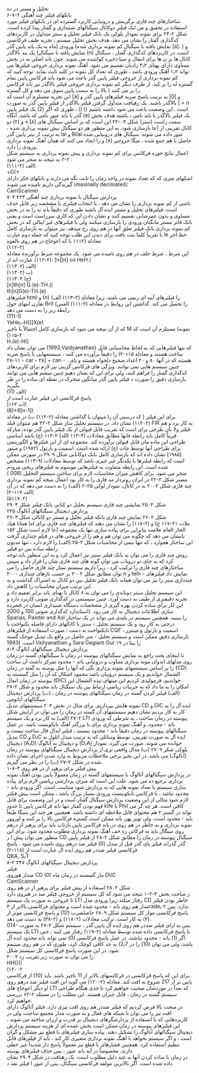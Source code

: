 تحلیل و مستر در ده  
۶-۷-۴ بانکهای فیلتر چند آهنگی  
ساختارهای چند فازی برگزینش و درونیایی کاربرد گسترده ای در بانکهای فيلتر مورد استفاده در تحقیق و من  ایک فیلتر دوکانال  سیگنالهای شنیداری و گفتار پیدا کرده است. شکل ۲-۲۴ برای نمونه نمودار بلوکی یک بانک فیلتر  تحلیل و سنتز متداول در کاربردهای کدگذاری گفتار را نشان می دهد. هدف بخش تحلیل میستم ، تجزیه طیف  فرکانسی ورودی (ماه به یک باند پایین گذر (نمایش یافته با سیگنال کم نمونه برداری شده [a]. ) و یک بند  بالاگذر (نمایش یافته با سیگنال (n) است. در کاربردهای کدگذاری گفتار ، سیگنال کانال ها بر ن ها برای انتقال  و سیا ذخیره کوانتیده می شوند. چون باند اصلی به در بخش مساوی دارای پهنای ۳٫۲ رادیان تقسیم می شود.  آهنگ نمونه برداری خروجی فیلترها می تواند ۱٫۲ آهنگ ورودی باشد ، طوری که تعداد کل نمونه در کلبه  ثابت بماند. توجه کنید که کم نمونه برداری از خروجی فیلتر پایین گذر باعث می شود باند فرکانس پایین تمام  گستره له را بر کند. از طرف دیگر کم نمونه برداری خروجی فیلتر بالاگذر نیز باند فرکانس بالا را به  سمت پایین سوق می دهد و کل گستره ) را پر می کنند.  
این تجزیه مستلزم آن است که [a] و [0] به ترتیب پاسخ ضربه فیلترهای پایین گذر و بالاگذر باشند.  یک رهیافت متداول گرفتن فیلتر بالاگذر از فیلتر پایین گذر به صورت [ = n است . این  وضعیت باعث می شود داشته باشیم () () ، طوری که اگر (2) یک فیلتر پایین گذر  با باند عبور نامی که باشد، آنگاه (e) یک فیلتر بالاگذر با باند نامی ٫ باشند  هدف بخش سمت راست (ستر) شکل ۰۴-۲۲ این است که بر اساس سیگنال های [۸].» و (۲) دو کانال  تقریبی از [عا بازسازی شود. به این منظور هر دو سیگنال بیش نمونه برداری شده ، به ترتیب از نیتر  پایین گذر lal و Bilal عبور داده می شوند. سیگنال های درونیابی شده حاصل با هم جمع شده ، میگا  خروجی (۸) و را ایجاد می کنند که همان آهنگ نمونه برداری ورودی را دارد.  
اعمال نتایج حوزه فرکانس برای کم نمونه برداری و پیش نمونه برداری به سیستم شکل ۲-۲ به نتیجه نه  منجر می شود .  
(۱۱۱-۲) الف)  
+G(+  
اشکهای متری که که تعداد نمونه در واحد زمان را ثابت نگه می دارند و بانکهای فکر دارای گیرندگی داریم  نامیده می شوند )masinally decimated(  
CamScanner  
۷۰۴ پردازش سیگنال با نمونه برداری چند آهنگی ۲۲۳  
ناشی از کم نمونه برداری را نشان می دهد ، با انتخاب فیلتری با مشخصه زیر قابل حذف است.  فیلترهای تحلیل و مستر ایده آل باشند طوری که دقیقاً باند ته را به در بخش مساوی و بدون  عمرشانی تقسیم کنند و نشان دادن این که کاری سرراست است و یعنی بانک فاتر مستر  مانگنان ورودی را بازسازی میکنند ولی با فیلترهای غیر ایتالی که در بخش کم نمونه برداری بانک فیلتر  تعلق آنها در هم روی رخ میدهد، نیز میتوان به بازسازی کامل با تقریباً كلما بنت بافت برای دیدن این  طلب توجه کنید که جمله دوم عبارت le خط اخر معادلة (۱۱۱۲ با که اعوجاج در هم روی بالقوه  
(۱۱۲-۲)  
این شرط ، شرط خلف در هم روی نامیده می شود. یک مجموعه شرط برآورندة معادلة (۲-۱۱۲) عبارت اند از:  [n][n] co HeH.(  
(۱۱۳۰۲) الف)  
(۱۱۳۰۲) ب)  
(۱۱۳۰۴ (ج)  
[n]th[n] G.(e)-TH.()  
th[n]G(e)-TH.(e)  
فیلترهای html و (n) را فیلترهای آینه ای ریمی می نامند، زیرا معادله (۲-۱۱۳) الف) تقارن ایتهای حول  Brit را تحمیل می کند. گذاشتن این روابط در معادله (۲-۱۱۱) الفس) رابطه زیر را به دست می دهد.  
(111-1)  
YeHe٫-H()]X(e)  
که از آن نتیجه می شود که بازسازی کامل احتمالاً با تاخیر M نمونه) مستلزم آن است که  
(۱۱۵-۲  
H.(e)-H()  
می توان نشان داد (1993,Vaidyanathan) که تنها فیلترهایی که به لحاظ محاسباتی قابل ساخت هستند و معادلة  ۱۱۵-۲) را دقیقاً برآورده می کنند ، سیستمهایی با پاسخ ضربه ۱۱-۲۸ - car - ۲۸] + can - . هستند  که در آنها ۸۰ و ۲۰ اعداد صحیح دلخواه هستند و پای چنین سیستم هایی نمی توانند. ویژگی های  فرکانس گزینی نیز لازم برای کاربردهای کدگذاری گفتار را فراهم کنند، ولی برای این که نشان دهیم چنین  میشم هایی می توانند بازسازی دقیق را صورت د فیلتر پایین گذر میانگین متحرک در نقطه ای ساده را در  ظر بگیرید  
(11) الف)  
پاسخ فرکانسی این فیلتر عبارت است از  
)۱۶۲ ات(  
(8)+8[n-1])  
برای این فیلتر ( که درستی آن را میتوان با گذاشتن معادله (۲-۱۱۴) ب) در معادله  (۱۱۲۰۲) نشان داد.
در سیستم تحلیل ساز شکل ۲-۲۲ هم میتوان فیلد FIR به کار برد و هم فیلتر ولا  بان طرحی برای است که تقریب قابل قبولی از یک فیلتر پایین گذر بوده، مباركة  قريباً كامل باید رابطة فانها مطابق معادلات (۴-١١۳ الله) ۲-۱۱۳ (ج) باشد اساسی طراحی این ماده  مان قابل قبولی برآورده کند. مجموعه ای از این فیلترها و الگوریتمی برای طراحی آنها توسط جات  (ع) ارائه شده است. اسمیت و بارتول (۱۹۸۲) و میتور (۱۹۸۵) نشان داده اند که بازسازی کامل بانک  دوکانانی شکل ۲۹۰۹ در صورتی ممکن است که رابطه فیلترها با یکدیگر غیر چیزی باشد که توسط  معادلات (۹-۱۱۳) مشخص شده است. این رابطه متفاوت به فیلترهایی موسوم به فیلترهای ریخی مرودم  
(  008) منجر می شود.  برای کاهش میزان محاسبات لازم برای ساختن سیستم التحليل مستر شکل ۲-۲۲ در ایران روتردار  مد فازی را به کار بود اعمال نتیجه کم نمونه برداری چند فازی شکل ۲۰۰۲ به در کانال، نمودار لوکی  ۲۵-۲ (الف) را به دست می دهد که در آن  
)۲-۱۱۷ الف(  
(۵۱۱۷۰۲)  
شکل ۲۵۰۴ نمایشی چند فازی سیستم تحلیل دو کتانی بانک فیلتر شکل ۲۹۰۴  
پردازش دیجیتال سیگنالهای آنالوگ ۲۲۵  
شکل ۲۶۰۲ نمایش چند فازی بانکه فیلتر تحلیل و مستر دو کانالی شکل ۲۹۰۴  
ملات ۲۱-۱۱۷ ج) و (۲-۱۱۷) را نشان می دهند که فیلترهای چند فازی برای اما همانا هيك  الجاز العام علامت بنابراین برای پیاده سازی تنها یک مجموعه [عا لازم است شکل ۱۵۲  نانشان می دهد که چگونه می توان هم و هم را از خروجی های در فیلم چنداری گرفت این  ساختار هموارد ، که تنها نیمی از محاسبات شکل ۲-۲۵ (الف) را لازم دارد ، تنها مدیون رابطه ساده بین دو فیلتر  
روش چند فازی را می توان به بانک فیلتر سنتر نیز اعمال کرد و به این منظور باید توجه کرد که به جای دو  درویاب می توان گونه های چند فازی شان را قرار داد و سپس ساختارهای چند فازی را ترکیب کرد ، زیرا داریم  سیستم ستاز چند فازی حاصل را می توان مطابق شکل ۲۰۰۲ بر حسب  نارهای چندازی ۲۰۰۰ n و teln - نمایش داد فیلترهای چنددازی ستز را نیز می توان  هماند بانک فیلتر تحلیل بین دو کانال به اشتراک گذاشت و به این ترتیب میزان محاسبات را کاهش داد.  
این سیستم تحلیل سنتر دوباندی را می توان به ۸ کانال با پهنای باند برابر تعمیم داد و تجربه دقیقتری از  طیف به دست آورد. چنین سیستمی در کدگذاری صوتی کاربرد دارد و این کار برای ساده کردن بهره گیری از  مشخصات دستگاه شنیداری انسان در فشرده سازی اطلاعات دیجیتال به کار می رود. (استاندارد کدگذاری صوتی  100 و 2000 Sparias, Painter and Asl را ببینید. همچنین سیستم در بلندی می تواند در یک ساختار درختی  به کار رود و یک سیستم تحلیل - سنتز با کانالهای دارای فاصله یکنواخت با نایکنواخت به دست :  صورت استفاده از فیلترهای CQF اسمیت و بارتول و مینتزر ، بازسازی دقیق ممکن است و سیستم تحلیل - متر حاصل در واقع یک تبدیل موجک گسته است. (1993 Vaityanathan و Sara Gegiant Our  ۱۹ را بینا  در  
۸-۴ پردازش دیجیتال سیگنالهای آنالوگ  
تا اینجای بحث راجع به نمایش سیگنالهای پیوسته در زمان با سیگنالهای گسته در زمان روی مدلهای اندوان  مونه برداری متناوب و درونیایی باند - محدود تمرکز داشت آن ساحت را بر اساس سیستمهای نمونه برداری  نگی که آنها را مثل پوسته به گفته در زمان (CD) الشمال خواندیم و یک سیستم درونیان باشد  محمود اشکال که آن را مثل گسسته به پیوسته در زمان اتمال (DIC) خواندیم، فرمولیدی کردیم این  مینهای تبده الشمال این امکان را به ما داد که به جزییات ریاضی ارتباط بین یک سیگنال باند محدود و
شکل ۲-۲۷ (الف) فیلتر کردن گسته در زمان سیگنالهای پیوسته در زمان ، (ب) پردازش دیجیتال سیگنالهای آناتومی  
نمونه هایش بپردازیم. برای مثال در بخش ۲۰۴ سیستمهای تبدیل CD و DIC ایده آل را به کار به کار بردیم  نشان دهیم سیستمهای آن گسته در زمان را می توان در آرایش شکل ۲-۲۷ (الف) به کار برد و یک سیستم  LTI پیوسته در زمان ساخت ، به شرطی که ورودی باند - محدود، و آهنگ نمونه برداری برای با بزرگتر  آهنگ نایکویست باشد. در عمل سیگنالهای پیوسته در زمان دقیقاً باند - محدود نیستند ، فیلتر ایدال قال  ساخت نیست و تبدیل CD و D٫C ایده آل به صورت تقریبی، توسط وسائلی که به ترتیب مبدل اتلول  به دیجیتال (A٫D) و دیجیتال به آنالوگ (D٫A) خوانده می شوند، صورت می گیرد. نمودار بلوکی شکر  ۲۷۰۹ (ب) مدال واقعی تری از پردازش دیجیتال سیگنالهای پیوسته در زمان (آنالوگ) می باشد. در این بخیر  برخی ملاحظات مربوط به وارد شدن اجرای نشان داده شده در شکل ۲-۲۷ (ب) را در نظر می گیریم.  
۱-۸-۴ پیش فیلتر برای پرهیز از در هم روی  
در پردازش سیگنالهای آنالوگ با سیستمهای گسته در زمان معمولاً پایین بودن آهنگ نمونه برداری ترجیع ده  می شود. علت این است که میزان پردازشی ریاضی لازم برای پیاده سازی سیستم با تعداد نمونه هایی که به  پردازش شود متناسب است. اگر ورودی باند - محدود نباشد ، با فرکانس نابکوبیست ورودی بسیار بزرگ  باشد ، ممکن است پیش فیلتر لازم شود مثالی از این وضعیت پردازش سیگنال گفتار است و در این وضعیت  برای قابل فهم بودن گفتار تنها باند فرکانس پایین تا حدود kife با Phil کافی است. هر چه گر  می تواند در گستر ۲ هم محتوای قابل ملاحظه ای داشته باشد. همچنین هر چند این سیگا  طبعاً بايد - محدود است، ولی تویز پهن باند ممکن است گستره فرکانس بالا را بر کنند و اوروور  نمونه برداری و به خاطر در هم روی در باند فرکانس پایین بازتاب باید برای پرهیز از درهم روی سیگال  باید به فرکانی زه خف آهنگ نمونه برداری مطلوب محدود شود. برای این منظور می توان پیش ا ر  CD سیگنال پیوسته در زمان را مطابق شکل ۲-۲۸ از فیلتر پایین گذر گذراند فیلتر پای گذر قبل از مبدل (0)  فیلتر ضد درهم روی نامیده می شود . پاسخ فرکانسی فیلتر ضددر هم روی ایده ال عبارت است از  (۱۱۸-۲)  
QKA, S٫T  
۸-۲ پردازش دیجیتال سیگنالهای آنالوگ ۲۴۷  
فيلتر  
صدار هوروی  CD  (0)  مار گسسته در زمان ماه  DVC  
CamScanner  
شکل ۲۸۰۴ استفاده از پیش فیلتر برای پرهیز از در هم روی .  
ز مباحث بخش ۴-۲-۱ نتیجه می شود که کل سیستم از خروجی فیلتر صد در هیروی دارد تا خروجی  به صورت یک سیستم LTI رفتار میکند زیرا ورودی مدل CD خاطر بودن فیلتر  مدار هم روی باند - محدود شده است و محتوای فرکانسی بالاتر از ۳rade٫ ۲ ندارد. پس پاسخ فرکانسی  موار کل سیستم شکل ۲۸۰۹ حاصلضرب (12) و پاسخ فرکانسی موثر از (۲) به کار است. ترکیب  معادلات (۱۱۸۰۲) و (۲-۳۸) به دست می دهد.  
014- 
پس به ازای فیلتر ضددر هم روی ایده آل پایین گذر ، سیستم شکل ۲-۲۸ به صورت یک سیستم LTI با پاسخ  فرکانسی داده شده توسط معادله (۲-۱۱۹) رفتار می کنند ، حتی اگر (1) باند - محدود نباشند. در عمل  پاسخ فرکانسی (0) نمی تواند باند محدود ایده آل باشد، ولی می توان (10) را در 2٫7)  به حد کافی کوچک کرد، طوری که در هم روی مینیمم شود. در این صورت پاسخ فرکانسی کل سیستم شکل  
۲۰۰۲ را می توان به صورت زیر تقریب زد  
HH()()  
(١٢٠٠٢  
برای این که پاسخ فرکانسی در فرکانسهای بالاتر از 11 ناچیز باشد. باید (10) از فرکانسی پایین تر از  217 شروع به افت کند. معادله (۲-۱۲۰) می گوید این افت فیلتر ضد درهم روی او دیگر اعوجاج های LTI که  بعداً در موردشان صحبت خواهیم کرد تا حدی هنگام طراحی سیستم گسته در زمان ، قابل جبران هستند.  این مطلب را در مسئله ۲-۶۲ بررسی خواهیم کرد.  
در مبحث بالا فرض کردیم که فیلتر ضددر هم روی افت تیزی دارد. فیلتر آنالوگ دارای افت تیز را می توان با  شبکه های فعال و به صورت مدار مجتمع ساخت، ولی در کاربردهایی که با استفاده از پردازشگرهای دیجیتال  بر قدرت و ارزان ساخته می شوند ، این فیلترهای پیوسته در زمان ممکن است بخش عمده ای از هزینه سیستم  پردازش دیجیتال سیگنالهای آنالوگ را تشکیل دهند. پیاده سازی فیلترهای با قطع نیز مشکل و گران است ، و  اگر سیستم بخواهد با آهنگ نمونه برداری متغیری کار کند ، باید از فیلترهای قابل تنظیم استفاده کرد. همچنین  فشارهای با قطع نیز معمولاً پاسخ دار شدیداً غیر خطی دارند، مخصوصاً در آیه باند عبور ، پس حذف فیلترهای  پوسته  
در زمان با ساده کردن آنها به چند دلیل مطلوب است.  یک رهیافت در شکل ۲۹۰۴ نشان داده شده است. اگر بالاترین مولفه فرکانسی سیگنال، پس از عبور  ا فیلتر نمد د